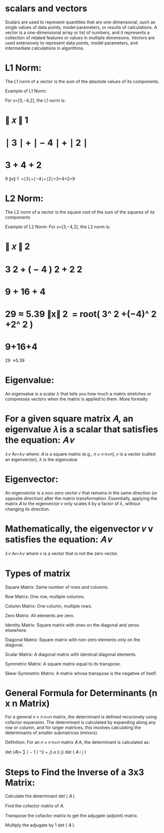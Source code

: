 # scalars and vectors
Scalars are used to represent quantities that are one-dimensional, such as single values of data points, model parameters, or results of calculations. 
A vector is a one-dimensional array or list of numbers, and it represents a collection of related features or values in multiple dimensions. Vectors are used extensively to represent data points, model parameters, and intermediate calculations in algorithms.

# L1 Norm:
The L1 norm of a vector is the sum of the absolute values of its components. 

Example of L1 Norm:

For x=[3,−4,2], the L1 norm is:

∥
𝑥
∥
1
=
∣
3
∣
+
∣
−
4
∣
+
∣
2
∣
=
3
+
4
+
2
=
9
∥x∥ 
1
​
 =∣3∣+∣−4∣+∣2∣=3+4+2=9

 # L2 Norm:
 
The L2 norm of a vector is the square root of the sum of the squares of its components 

Example of L2 Norm:
For
x=[3,−4,2], the L2 norm is:

∥
𝑥
∥
2
=
3
2
+
(
−
4
)
2
+
2
2
=
9
+
16
+
4
=
29
≈
5.39
∥x∥ 
2
​
 = root(
3^ 
2
 +(−4)^ 
2
 +2^ 
2
 )
​
 = 
9+16+4
​
 = 
29
​
 ≈5.39


# Eigenvalue:

An eigenvalue is a scalar 
λ that tells you how much a matrix stretches or compresses vectors when the matrix is applied to them. More formally:

For a given square matrix 
𝐴, an eigenvalue 
𝜆 is a scalar that satisfies the equation:
𝐴
𝑣
=
𝜆
𝑣
Av=λv
where:
𝐴 is a square matrix (e.g., 
𝑛
×
𝑛
n×n),
𝑣 is a vector (called an eigenvector),
λ is the eigenvalue

# Eigenvector:

An eigenvector is a non-zero vector 
𝑣 that remains in the same direction (or opposite direction) after the matrix transformation. Essentially, applying the matrix 
𝐴 to the eigenvector 
𝑣 only scales it by a factor of 
λ, without changing its direction.

Mathematically, the eigenvector 
𝑣
v satisfies the equation:
𝐴
𝑣
=
𝜆
𝑣
Av=λv
where 
v is a vector that is not the zero vector. 

# Types of matrix

Square Matrix: Same number of rows and columns.

Row Matrix: One row, multiple columns.

Column Matrix: One column, multiple rows.

Zero Matrix: All elements are zero.

Identity Matrix: Square matrix with ones on the diagonal and zeros elsewhere.

Diagonal Matrix: Square matrix with non-zero elements only on the diagonal.

Scalar Matrix: A diagonal matrix with identical diagonal elements.

Symmetric Matrix: A square matrix equal to its transpose.

Skew-Symmetric Matrix: A matrix whose transpose is the negative of itself.

# General Formula for Determinants (n x n Matrix)

For a general 
𝑛
×
𝑛
n×n matrix, the determinant is defined recursively using cofactor expansion. The determinant is calculated by expanding along any row or column, and for larger matrices, this involves calculating the determinants of smaller submatrices (minors).

Definition:
For an 
𝑛
×
𝑛
n×n matrix 
𝐴
A, the determinant is calculated as:

det
(𝐴)=
∑
(
−
1
)
^(𝑖
+
𝑗)
𝑎
(𝑖
𝑗)
det
(
𝐴
𝑖
𝑗
)

# Steps to Find the Inverse of a 3x3 Matrix:

Calculate the determinant 
det
(
𝐴
).

Find the cofactor matrix of 
𝐴.


Transpose the cofactor matrix to get the adjugate (adjoint) matrix.

Multiply the adjugate by 
1
det
(
𝐴
).


​
 

